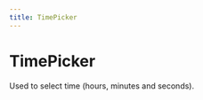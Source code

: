 ```yaml
---
title: TimePicker
---
```


# TimePicker

<div>Used to select time (hours, minutes and seconds).</div>
